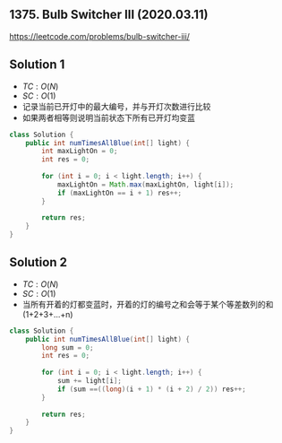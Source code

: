 ## 1375. Bulb Switcher III (2020.03.11)

https://leetcode.com/problems/bulb-switcher-iii/

## Solution 1

- $TC:O(N)$
- $SC:O(1)$
- 记录当前已开灯中的最大编号，并与开灯次数进行比较
- 如果两者相等则说明当前状态下所有已开灯均变蓝

```java
class Solution {
    public int numTimesAllBlue(int[] light) {
        int maxLightOn = 0;
        int res = 0;
        
        for (int i = 0; i < light.length; i++) {
            maxLightOn = Math.max(maxLightOn, light[i]);
            if (maxLightOn == i + 1) res++;
        }
        
        return res;
    }
}
```

## Solution 2

- $TC:O(N)$
- $SC:O(1)$
- 当所有开着的灯都变蓝时，开着的灯的编号之和会等于某个等差数列的和(1+2+3+...+n)

```java
class Solution {
    public int numTimesAllBlue(int[] light) {
        long sum = 0;
        int res = 0;
        
        for (int i = 0; i < light.length; i++) {
            sum += light[i];
            if (sum ==((long)(i + 1) * (i + 2) / 2)) res++; 
        }
        
        return res;
    }
}
```

